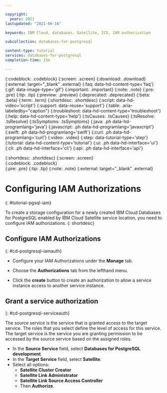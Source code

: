 ```yaml
---

copyright:
  years: 2021
lastupdated: "2021-06-16"

keywords: IBM Cloud, databases, Satellite, ICD, IAM authorization

subcollection: databases-for-postgresql

content-type: tutorial
services: databases-for-postgresql
completion-time: 15m

---
```


{:codeblock: .codeblock}
{:screen: .screen}
{:download: .download}
{:external: target="_blank" .external}
{:faq: data-hd-content-type='faq'}
{:gif: data-image-type='gif'}
{:important: .important}
{:note: .note}
{:pre: .pre}
{:tip: .tip}
{:preview: .preview}
{:deprecated: .deprecated}
{:beta: .beta}
{:term: .term}
{:shortdesc: .shortdesc}
{:script: data-hd-video='script'}
{:support: data-reuse='support'}
{:table: .aria-labeledby="caption"}
{:troubleshoot: data-hd-content-type='troubleshoot'}
{:help: data-hd-content-type='help'}
{:tsCauses: .tsCauses}
{:tsResolve: .tsResolve}
{:tsSymptoms: .tsSymptoms}
{:java: .ph data-hd-programlang='java'}
{:javascript: .ph data-hd-programlang='javascript'}
{:swift: .ph data-hd-programlang='swift'}
{:curl: .ph data-hd-programlang='curl'}
{:video: .video}
{:step: data-tutorial-type='step'}
{:tutorial: data-hd-content-type='tutorial'}
{:ui: .ph data-hd-interface='ui'}
{:cli: .ph data-hd-interface='cli'}
{:api: .ph data-hd-interface='api'}

{:shortdesc: .shortdesc}
{:screen: .screen}  
{:codeblock: .codeblock}  
{:pre: .pre}
{:tip: .tip}
{:note: .note}
{:external: target="_blank" .external}

# Configuring IAM Authorizations
{: #tutorial-pgsql-iam}

To create a storage configuration for a newly created IBM Cloud Databases for PostgreSQL enabled by IBM Cloud Satellite service location, you need to configure IAM authorizations.
{: shortdesc}

## Configure IAM Authorizations
{: #cd-postgresql-iamauth}

- Configure your IAM Authorizations under the **Manage** tab.

- Choose the **Authorizations** tab from the lefthand menu.
- Click the **create** button to create an authorization to allow a service instance access to another service instance.

## Grant a service authorization
{: #cd-postgresql-serviceauth}

The source service is the service that is granted access to the target service. The roles that you select define the level of access for this service. The target service is the service you are granting permission to be accessed by the source service based on the assigned roles.

- In the **Source Service** field, select **Databases for PostgreSQL development**.
- In the **Target Service** field, select **Satellite**.
- Select all options:
    - **Satellite Cluster Creator** 
    - **Satellite Link Administrator** 
    - **Satellite Link Source Access Controller** 
    - Then **Authorize**.
